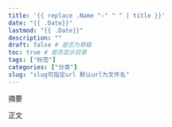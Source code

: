 ```yaml
---
title: '{{ replace .Name "-" " " | title }}'
date: "{{ .Date}}"
lastmod: "{{ .Date}}"
description: ""
draft: false # 是否为草稿
toc: true # 是否显示目录
tags: ["标签"]
categories: ["分类"]
slug: "slug可指定url 默认url为文件名"
---
```


摘要

<!--more-->

正文